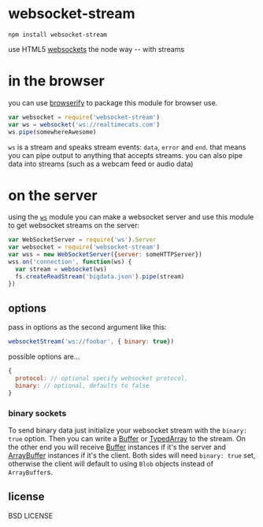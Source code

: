 # websocket-stream

    npm install websocket-stream

use HTML5 [websockets](https://developer.mozilla.org/en-US/docs/WebSockets) the node way -- with streams

# in the browser

you can use [browserify](http://github.com/substack/node-browserify) to package this module for browser use.

```javascript
var websocket = require('websocket-stream')
var ws = websocket('ws://realtimecats.com')
ws.pipe(somewhereAwesome)
```

`ws` is a stream and speaks stream events: `data`, `error` and `end`. that means you can pipe output to anything that accepts streams. you can also pipe data into streams (such as a webcam feed or audio data)

# on the server

using the [`ws`](http://npmjs.org/ws) module you can make a websocket server and use this module to get websocket streams on the server:

```javascript
var WebSocketServer = require('ws').Server
var websocket = require('websocket-stream')
var wss = new WebSocketServer({server: someHTTPServer})
wss.on('connection', function(ws) {
  var stream = websocket(ws)
  fs.createReadStream('bigdata.json').pipe(stream)
})
```

## options

pass in options as the second argument like this:

```js
websocketStream('ws://foobar', { binary: true})
```

possible options are...

```js
{ 
  protocol: // optional specify websocket protocol,
  binary: // optional, defaults to false
}
```

### binary sockets

To send binary data just initialize your websocket stream with the `binary: true` option. Then you can write a [Buffer](nodejs.org/api/buffer.html) or [TypedArray](https://developer.mozilla.org/en-US/docs/JavaScript/Typed_arrays) to the stream.
On the other end you will receive [Buffer](nodejs.org/api/buffer.html) instances if it's the server and [ArrayBuffer](https://developer.mozilla.org/en-US/docs/JavaScript/Typed_arrays/ArrayBuffer) instances if it's the client. Both sides will need `binary: true` set, otherwise the client will default to using `Blob` objects instead of `ArrayBuffer`s.

## license

BSD LICENSE
